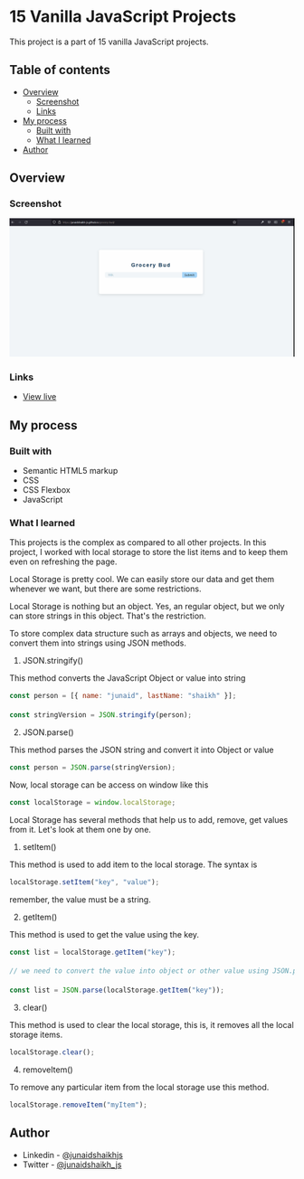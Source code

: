 # 15 Vanilla JavaScript Projects

This project is a part of 15 vanilla JavaScript projects.

## Table of contents

- [Overview](#overview)
  - [Screenshot](#screenshot)
  - [Links](#links)
- [My process](#my-process)
  - [Built with](#built-with)
  - [What I learned](#what-i-learned)
- [Author](#author)

## Overview

### Screenshot

![preview of project](./preview.gif)

### Links

- [View live](https://junaidshaikh-js.github.io/grocery-bud/)

## My process

### Built with

- Semantic HTML5 markup
- CSS
- CSS Flexbox
- JavaScript

### What I learned

This projects is the complex as compared to all other projects. In this project, I worked with local storage to store the list items and to keep them even on refreshing the page.

Local Storage is pretty cool. We can easily store our data and get them whenever we want, but there are some restrictions.

Local Storage is nothing but an object. Yes, an regular object, but we only can store strings in this object. That's the restriction.

To store complex data structure such as arrays and objects, we need to convert them into strings using JSON methods.

1. JSON.stringify()

This method converts the JavaScript Object or value into string

```js
const person = [{ name: "junaid", lastName: "shaikh" }];

const stringVersion = JSON.stringify(person);
```

2. JSON.parse()

This method parses the JSON string and convert it into Object or value

```js
const person = JSON.parse(stringVersion);
```

Now, local storage can be access on window like this

```js
const localStorage = window.localStorage;
```

Local Storage has several methods that help us to add, remove, get values from it. Let's look at them one by one.

1. setItem()

This method is used to add item to the local storage. The syntax is

```js
localStorage.setItem("key", "value");
```

remember, the value must be a string.

2. getItem()

This method is used to get the value using the key.

```js
const list = localStorage.getItem("key");

// we need to convert the value into object or other value using JSON.parse() method

const list = JSON.parse(localStorage.getItem("key"));
```

3. clear()

This method is used to clear the local storage, this is, it removes all the local storage items.

```js
localStorage.clear();
```

4. removeItem()

To remove any particular item from the local storage use this method.

```js
localStorage.removeItem("myItem");
```

## Author

- Linkedin - [@junaidshaikhjs](https://www.linkedin.com/in/junaidshaikhjs/)
- Twitter - [@junaidshaikh_js](https://twitter.com/junaidshaikh_js)
